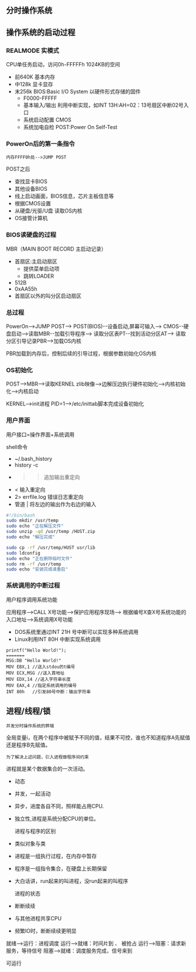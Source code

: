 ## 分时操作系统


## 操作系统的启动过程


### REALMODE 实模式

CPU单任务启动，访问0h-FFFFFh 1024KB的空间

- 前640K 基本内存
- 中128k 显卡显存
- 末256k BIOS:Basic I/O System 以硬件形式存储的固件
  - F0000-FFFFF
  - 基本输入/输出 利用中断实现，如INT 13H:AH=02：13号扇区中断02号入口
  - 系统启动配置 CMOS
  - 系统加电自检 POST:Power On Self-Test
  

### PowerOn后的第一条指令
    内存FFFF0h处-->JUMP POST

POST之后
- 查找显卡BIOS
- 其他设备BIOS
- 线上启动画面，BIOS信息，芯片主板信息等
- 根据CMOS设置
- 从硬盘/光驱/U盘 读取OS内核
- OS接管计算机

### BIOS读硬盘的过程
MBR（MAIN BOOT RECORD 主启动记录）
- 首扇区:主启动扇区
  - 提供菜单启动项
  - 跳转LOADER
- 512B
- 0xAA55h
- 首扇区以外的叫分区启动扇区

### 总过程
PowerOn-->JUMP POST-->
POST(BIOS)--设备启动,屏幕可输入-->
CMOS--硬盘启动-->读取MBR--加载引导程序-->
读取分区表PT--找到活动分区AT-->
读取分区引导记录PBR-->加载OS内核

PBR加载到内存后，控制后续的引导过程，根据参数初始化OS内核

### OS初始化

POST-->MBR-->读取KERNEL zlib映像-->边解压边执行硬件初始化-->内核初始化-->内核启动

KERNEL-->init进程 PID=1-->/etc/inittab脚本完成设备初始化

### 用户界面
用户接口=操作界面+系统调用

shell命令
- ~/.bash_history 
- history -c
- >>追加输出重定向
- < 输入重定向
- 2> errfile.log 错误日志重定向
- 管道 | 将左边的输出作为右边的输入

```bash
#!/bin/bash
sudo mkdir /usr/temp
sudo echo "正在解压文件"
sudo unzip -qd /usr/temp /HUST.zip
sudo echo "解压完成"

sudo cp -rf /usr/temp/HUST usr/lib
sudo ldconfig
sudo echo "正在删除临时文件"
sudo rm -rf /usr/temp
sudo echo "安装完成请重启"
```

### 系统调用的中断过程
用户程序调用系统功能

应用程序-->CALL X号功能-->保护应用程序现场-->
根据编号X查X号系统功能的入口地址-->系统调用X号功能

- DOS系统里通过INT 21H 号中断可以实现多种系统调用
- Linux利用INT 80H 中断实现系统调用
```
printf("Hello World!");
=======
MSG:DB "Hello World!"
MOV EBX,1 //送入stdou的t编号
MOV ECX,MSG //送入首地址
MOV EDX,14 //送入字符串长度
MOV EAX,4 //指定系统调用的编号
INT 80h   //引发80号中断：输出字符串
```

## 进程/线程/锁

    并发分时操作系统的弊端
全局变量i，在两个程序中被赋予不同的值，结果不可控，谁也不知道程序A先赋值还是程序B先赋值。
    
    为了解决上述问题，引入进程做程序间约束
进程就是某个数据集合的一次活动。
- 动态
- 并发，一起活动
- 异步，进度各自不同，照样能占用CPU.
- 独立性,进程是系统分配CPU的单位。

    进程与程序的区别
- 类似对象与类
- 进程是一组执行过程，在内存中暂存
- 程序是一组指令集合，在硬盘上长期保留
- 大白话讲，run起来的叫进程，没run起来的叫程序

    进程的状态
- 断断续续
- 与其他进程共享CPU
- 频繁IO时，断断续续更明显

[Running,Ready,Block/Wait]:[运行状态占有CPU,就绪状态无CPU,阻塞状态等待运行信号]

就绪-->运行：进程调度
运行-->就绪：时间片到 、 被抢占
运行-->阻塞：请求新服务，等待信号
阻塞-->就绪：调度服务完成，信号来到

可运行

